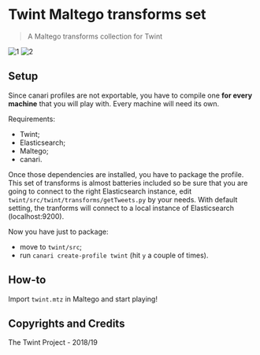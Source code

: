 # Twint Maltego transforms set

> A Maltego transforms collection for Twint

![1](https://pbs.twimg.com/media/DvrboAwV4AAH1Pt.jpg)
![2](https://i.imgur.com/j9xgZZx.png)

## Setup

Since canari profiles are not exportable, you have to compile one **for every machine** that you will play with. Every machine will need its own.

Requirements:

- Twint;
- Elasticsearch;
- Maltego;
- canari.

Once those dependencies are installed, you have to package the profile. This set of transforms is almost batteries included so be sure that you are going to connect to the right Elasticsearch instance, edit `twint/src/twint/transforms/getTweets.py` by your needs. With default setting, the tranforms will connect to a local instance of Elasticsearch (localhost:9200).

Now you have just to package:

- move to `twint/src`;
- run `canari create-profile twint` (hit `y` a couple of times).

## How-to

Import `twint.mtz` in Maltego and start playing!

## Copyrights and Credits

The Twint Project - 2018/19
